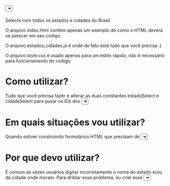 # <select> cidades-estados #

Selects com todos os estados e cidades do Brasil.<br>

O arquivo index.html contém apenas um exemplo de como o HTML deverá se parecer em seu código.<br>

O arquivo estados_cidades.js é onde de fato está tudo que você precisa :)<br>

O arquivo style.css é usado apenas para um estilo rápido, não é necessário para funcionamento do código.<br>

# Como utilizar?

Tudo que você precisa fazer é alterar as duas constantes estadoSelect e cidadeSelect para puxar os IDs dos <select> de seu próprio projeto.<br>

# Em quais situações vou utilizar?

Quando estiver construindo formulários HTML que precisam de <select> para estados e/ou cidades.<br>

# Por que devo utilizar?

É comum às vezes usuários digitar incorretamente o nome do estado e/ou da cidade onde moram. Para driblar esse problema, eu criei esse <select> com todos os nomes de cidades e estados preenchidos corretamente, dessa forma impedindo que fiquem salvos em banco de dados nomes incorretos de estados ou cidades.<br>
